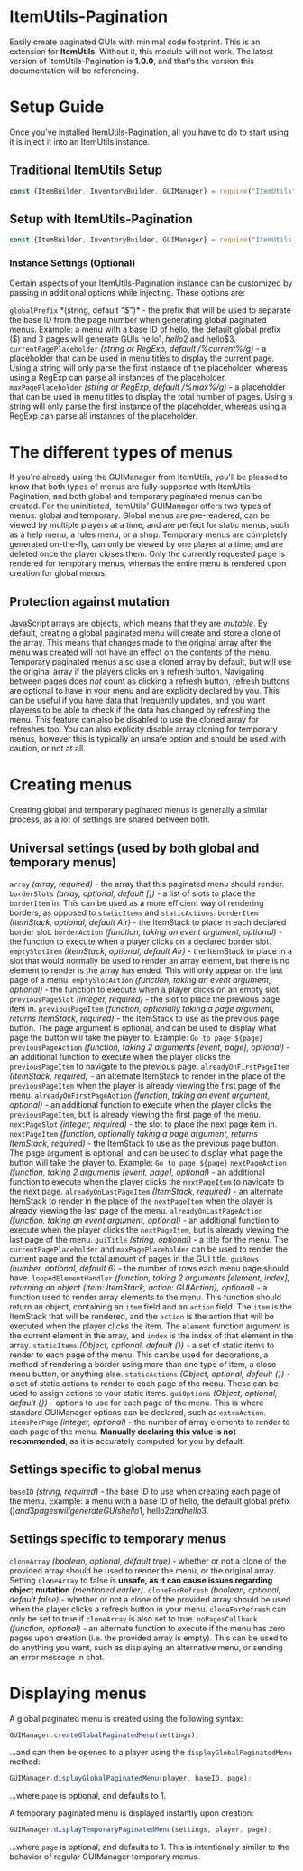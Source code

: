 # ItemUtils-Pagination
 Easily create paginated GUIs with minimal code footprint.
 This is an extension for **ItemUtils**. Without it, this module will not work.
 The latest version of ItemUtils-Pagination is **1.0.0**, and that's the version this documentation will be referencing.
# Setup Guide
 Once you've installed ItemUtils-Pagination, all you have to do to start using it is inject it into an ItemUtils instance.
## Traditional ItemUtils Setup
 ```js
 const {ItemBuilder, InventoryBuilder, GUIManager} = require("ItemUtils");
 ```
## Setup with ItemUtils-Pagination
 ```js
 const {ItemBuilder, InventoryBuilder, GUIManager} = require("ItemUtils-Pagination").inject(require("ItemUtils"));
 ```
### Instance Settings (Optional)
 Certain aspects of your ItemUtils-Pagination instance can be customized by passing in additional options while injecting. These options are:

 `globalPrefix` *(string, default "$")* - the prefix that will be used to separate the base ID from the page number when generating global paginated menus. Example: a menu with a base ID of hello, the default global prefix ($) and 3 pages will generate GUIs hello$1, hello$2 and hello$3.
 `currentPagePlaceholder` *(string or RegExp, default /%current%/g)* - a placeholder that can be used in menu titles to display the current page. Using a string will only parse the first instance of the placeholder, whereas using a RegExp can parse all instances of the placeholder.
 `maxPagePlaceholder` *(string or RegExp, default /%max%/g)* - a placeholder that can be used in menu titles to display the total number of pages. Using a string will only parse the first instance of the placeholder, whereas using a RegExp can parse all instances of the placeholder.
# The different types of menus
 If you're already using the GUIManager from ItemUtils, you'll be pleased to know that both types of menus are fully supported with ItemUtils-Pagination, and both global and temporary paginated menus can be created. For the uninitiated, ItemUtils' GUIManager offers two types of menus: global and temporary. Global menus are pre-rendered, can be viewed by multiple players at a time, and are perfect for static menus, such as a help menu, a rules menu, or a shop. Temporary menus are completely generated on-the-fly, can only be viewed by one player at a time, and are deleted once the player closes them. Only the currently requested page is rendered for temporary menus, whereas the entire menu is rendered upon creation for global menus.
## Protection against mutation
 JavaScript arrays are objects, which means that they are *mutable*. By default, creating a global paginated menu will create and store a clone of the array. This means that changes made to the original array after the menu was created will not have an effect on the contents of the menu. Temporary paginated menus also use a cloned array by default, but will use the original array if the players clicks on a refresh button. Navigating between pages does *not* count as clicking a refresh button, refresh buttons are optional to have in your menu and are explicity declared by you. This can be useful if you have data that frequently updates, and you want playerss to be able to check if the data has changed by refreshing the menu. This feature can also be disabled to use the cloned array for refreshes too. You can also explicity disable array cloning for temporary menus, however this is typically an unsafe option and should be used with caution, or not at all.
# Creating menus
 Creating global and temporary paginated menus is generally a similar process, as a lot of settings are shared between both.
## Universal settings (used by both global and temporary menus)
 `array` *(array, required)* - the array that this paginated menu should render.
 `borderSlots` *(array, optional, default [])* - a list of slots to place the `borderItem` in. This can be used as a more efficient way of rendering borders, as opposed to `staticItems` and `staticActions`.
 `borderItem` *(ItemStack, optional, default Air)* - the ItemStack to place in each declared border slot.
 `borderAction` *(function, taking an event argument, optional)* - the function to execute when a player clicks on a declared border slot.
 `emptySlotItem` *(ItemStack, optional, default Air)* - the ItemStack to place in a slot that would normally be used to render an array element, but there is no element to render is the array has ended. This will only appear on the last page of a menu.
 `emptySlotAction` *(function, taking an event argument, optional)* - the function to execute when a player clicks on an empty slot.
 `previousPageSlot` *(integer, required)* - the slot to place the previous page item in.
 `previousPageItem` *(function, optionally taking a page argument, returns ItemStack, required)* - the ItemStack to use as the previous page button. The page argument is optional, and can be used to display what page the button will take the player to. Example: `Go to page ${page}`
 `previousPageAction` *(function, taking 2 arguments [event, page], optional)* - an additional function to execute when the player clicks the `previousPageItem` to navigate to the previous page.
 `alreadyOnFirstPageItem` *(ItemStack, required)* - an alternate ItemStack to render in the place of the `previousPageItem` when the player is already viewing the first page of the menu.
 `alreadyOnFirstPageAction` *(function, taking an event argument, optional)* - an additional function to execute when the player clicks the `previousPageItem`, but is already viewing the first page of the menu.
 `nextPageSlot` *(integer, required)* - the slot to place the next page item in.
 `nextPageItem` *(function, optionally taking a page argument, returns ItemStack, required)* - the ItemStack to use as the previous page button. The page argument is optional, and can be used to display what page the button will take the player to. Example: `Go to page ${page}`
 `nextPageAction` *(function, taking 2 arguments [event, page], optional)* - an additional function to execute when the player clicks the `nextPageItem` to navigate to the next page.
 `alreadyOnLastPageItem` *(ItemStack, required)* - an alternate ItemStack to render in the place of the `nextPageItem` when the player is already viewing the last page of the menu.
 `alreadyOnLastPageAction` *(function, taking an event argument, optional)* - an additional function to execute when the player clicks the `nextPageItem`, but is already viewing the last page of the menu.
 `guiTitle` *(string, optional)* - a title for the menu. The `currentPagePlaceholder` and `maxPagePlaceholder` can be used to render the current page and the total amount of pages in the GUI title.
 `guiRows` *(number, optional, default 6)* - the number of rows each menu page should have.
 `loopedElementHandler` *(function, taking 2 arguments [element, index], returning an object {item: ItemStack, action: GUIAction}, optional)* - a function used to render array elements to the menu. This function should return an object, containing an `item` field and an `action` field. The `item` is the ItemStack that will be rendered, and the `action` is the action that will be executed when the player clicks the item. The `element` function argument is the current element in the array, and `index` is the index of that element in the array.
 `staticItems` *(Object<ItemStack>, optional, default {})* - a set of static items to render to each page of the menu. This can be used for decorations, a method of rendering a border using more than one type of item, a close menu button, or anything else.
 `staticActions` *(Object<GUIAction>, optional, default {})* - a set of static actions to render to each page of the menu. These can be used to assign actions to your static items.
 `guiOptions` *(Object, optional, default {})* - options to use for each page of the menu. This is where standard GUIManager options can be declared, such as `extraAction`.
 `itemsPerPage` *(integer, optional)* - the number of array elements to render to each page of the menu. **Manually declaring this value is not recommended**, as it is accurately computed for you by default.
## Settings specific to global menus
 `baseID` *(string, required)* - the base ID to use when creating each page of the menu. Example: a menu with a base ID of hello, the default global prefix ($) and 3 pages will generate GUIs hello$1, hello$2 and hello$3.
## Settings specific to temporary menus
 `cloneArray` *(boolean, optional, default true)* - whether or not a clone of the provided array should be used to render the menu, or the original array. Setting `cloneArray` to false is **unsafe, as it can cause issues regarding object mutation** *(mentioned earlier)*.
 `cloneForRefresh` *(boolean, optional, default false)* - whether or not a clone of the provided array should be used when the player clicks a refresh button in your menu. `cloneForRefresh` can only be set to true if `cloneArray` is also set to true.
 `noPagesCallback` *(function, optional)* - an alternate function to execute if the menu has zero pages upon creation (i.e. the provided array is empty). This can be used to do anything you want, such as displaying an alternative menu, or sending an error message in chat.
# Displaying menus
 A global paginated menu is created using the following syntax:
 ```js
 GUIManager.createGlobalPaginatedMenu(settings);
 ```
 ...and can then be opened to a player using the `displayGlobalPaginatedMenu` method:
 ```js
 GUIManager.displayGlobalPaginatedMenu(player, baseID, page);
 ```
 ...where `page` is optional, and defaults to 1.

 A temporary paginated menu is displayed instantly upon creation:
 ```js
 GUIManager.displayTemporaryPaginatedMenu(settings, player, page);
 ```
 ...where `page` is optional, and defaults to 1.
 This is intentionally similar to the behavior of regular GUIManager temporary menus.